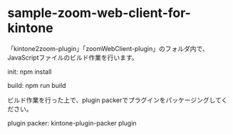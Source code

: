 # sample-zoom-web-client-for-kintone

「kintone2zoom-plugin」「zoomWebClient-plugin」のフォルダ内で、
JavaScriptファイルのビルド作業を行います。

init:
npm install

build:
npm run build

ビルド作業を行った上で、plugin packerでプラグインをパッケージングしてください。

plugin packer:
kintone-plugin-packer plugin
